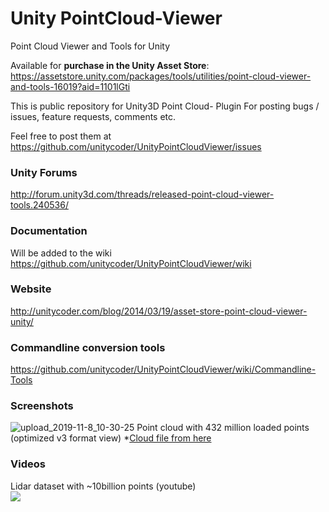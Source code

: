 # Unity PointCloud-Viewer
Point Cloud Viewer and Tools for Unity

Available for **purchase in the Unity Asset Store**:<br>
https://assetstore.unity.com/packages/tools/utilities/point-cloud-viewer-and-tools-16019?aid=1101lGti

This is public repository for Unity3D Point Cloud- Plugin
For posting bugs / issues, feature requests, comments etc.

Feel free to post them at https://github.com/unitycoder/UnityPointCloudViewer/issues

### Unity Forums

http://forum.unity3d.com/threads/released-point-cloud-viewer-tools.240536/

### Documentation

Will be added to the wiki https://github.com/unitycoder/UnityPointCloudViewer/wiki

### Website

http://unitycoder.com/blog/2014/03/19/asset-store-point-cloud-viewer-unity/

### Commandline conversion tools

https://github.com/unitycoder/UnityPointCloudViewer/wiki/Commandline-Tools

### Screenshots

![upload_2019-11-8_10-30-25](https://user-images.githubusercontent.com/5438317/68996189-7ee54b80-089f-11ea-9135-4ebd58e78c74.png)
Point cloud with 432 million loaded points (optimized v3 format view) *[Cloud file from here](http://pointcloudwarehouse.com/details.html?pointCloudId=565378543598d06a64219aa6)

### Videos
Lidar dataset with ~10billion points (youtube)<br>
[![](http://img.youtube.com/vi/EyM5ttLaJkQ/0.jpg)](http://www.youtube.com/watch?v=EyM5ttLaJkQ "")

